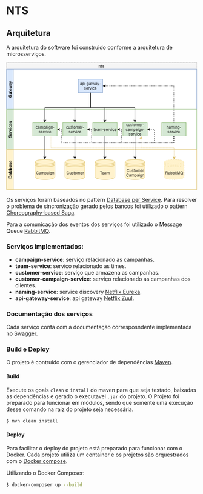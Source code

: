 # NTS

## Arquitetura
A arquitetura do software foi construido conforme a arquitetura de microsserviços.

![Architecture](https://github.com/gabrielkirsten/nts/blob/master/docs-assets/nts-architecture.png?raw=true)

Os serviços foram baseados no pattern [Database per Service](https://microservices.io/patterns/data/database-per-service.html). Para resolver o problema de sincronização gerado pelos bancos foi utilizado o pattern [Choreography-based Saga](https://microservices.io/patterns/data/saga.html).

Para a comunicação dos eventos dos serviços foi utilizado o Message Queue [RabbitMQ](https://rabbitmq.com).

### Serviços implementados:
  - **campaign-service**: serviço relacionado as campanhas.
  - **team-service**: serviço relacionado as times.
  - **customer-service**: serviço que armazena as campanhas.
  - **customer-campaign-service**: serviço relacionado as campanhas dos clientes.
  - **naming-service**: service discovery [Netflix Eureka](https://github.com/Netflix/eureka).
  - **api-gateway-service**: api gateway [Netflix Zuul](https://github.com/Netflix/zuul).
  
### Documentação dos serviços

Cada serviço conta com a documentação corresposndente implementada no [Swagger](https://swagger.io/). 

### Build e Deploy

O projeto é contruido com o gerenciador de dependências [Maven](https://maven.apache.org/). 

#### Build
Execute os goals `clean` e `install` do maven para que seja testado, baixadas as dependências e gerado o executavel `.jar` do projeto. O Projeto foi preparado para funcionar em módulos, sendo que somente uma execução desse comando na raiz do projeto seja necessária.

```bash
$ mvn clean install
```

#### Deploy 
Para facilitar o deploy do projeto está preparado para funcionar com o Docker. Cada projeto utiliza um container e os projetos são orquestrados com o [Docker compose](https://docs.docker.com/compose/).

Utilizando o Docker Composer:

```bash 
$ docker-composer up --build
```





